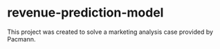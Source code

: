 # revenue-prediction-model
This project was created to solve a marketing analysis case provided by Pacmann.
